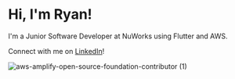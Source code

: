 

<!--
**ryanlalchand/ryanlalchand** is a ✨ _special_ ✨ repository because its `README.md` (this file) appears on your GitHub profile.

Here are some ideas to get you started:

- 🔭 I’m currently working on ...
- 🌱 I’m currently learning ...
- 👯 I’m looking to collaborate on ...
- 🤔 I’m looking for help with ...
- 💬 Ask me about ...
- 📫 How to reach me: ...
- 😄 Pronouns: ...
- ⚡ Fun fact: ...
-->

# Hi, I'm Ryan!

I'm a Junior Software Developer at NuWorks using Flutter and AWS. 

Connect with me on [LinkedIn](https://linkedin.com/in/ryanlalchand)!

![aws-amplify-open-source-foundation-contributor (1)](https://github.com/ryanlalchand/ryanlalchand/assets/70449616/a9dbe432-8ade-4500-b87a-257b0aad072b)
